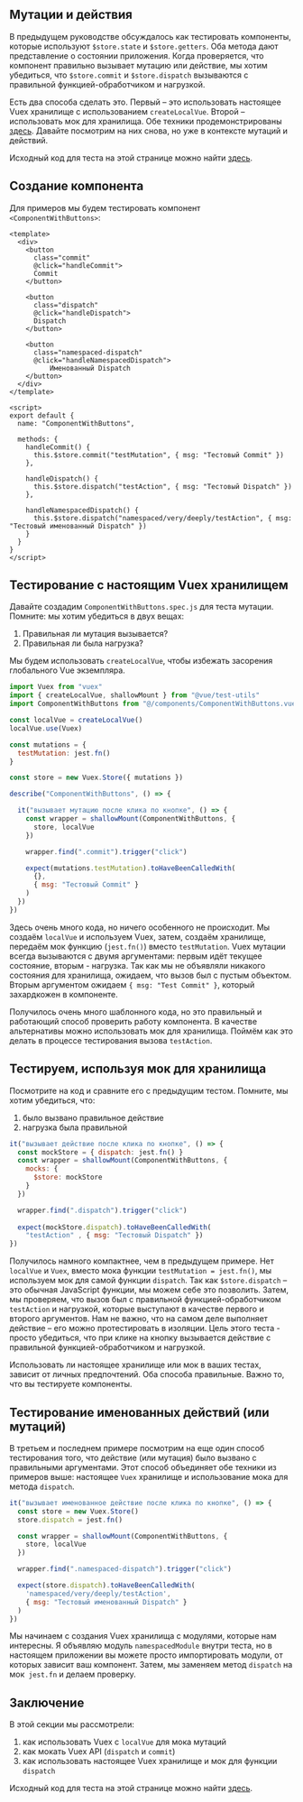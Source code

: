 ## Мутации и действия

В предыдущем руководстве обсуждалось как тестировать компоненты, которые используют `$store.state` и `$store.getters`. Оба метода дают представление о состоянии приложения. Когда проверяется, что компонент правильно вызывает мутацию или действие, мы хотим убедиться, что `$store.commit` и `$store.dispatch` вызываются с правильной функцией-обработчиком и нагрузкой.


Есть два способа сделать это. Первый – это использовать настоящее Vuex хранилище с использованием `createLocalVue`. Второй – использовать мок для хранилища. Обе техники продемонстрированы [здесь](https://lmiller1990.github.io/vue-testing-handbook/ru/vuex-in-components.html). Давайте посмотрим на них снова, но уже в контексте мутаций и действий.

Исходный код для теста на этой странице можно найти [здесь](https://github.com/lmiller1990/vue-testing-handbook/tree/master/demo-app/tests/unit/ComponentWithButtons.spec.js).

## Создание компонента

Для примеров мы будем тестировать компонент `<ComponentWithButtons>`:

```vue
<template>
  <div>
    <button 
      class="commit" 
      @click="handleCommit">
      Commit
    </button>

    <button 
      class="dispatch" 
      @click="handleDispatch">
      Dispatch
    </button>

    <button 
      class="namespaced-dispatch" 
      @click="handleNamespacedDispatch">
          Именованный Dispatch
    </button>
  </div>
</template>

<script>
export default {
  name: "ComponentWithButtons",

  methods: {
    handleCommit() {
      this.$store.commit("testMutation", { msg: "Тестовый Commit" })
    },

    handleDispatch() {
      this.$store.dispatch("testAction", { msg: "Тестовый Dispatch" })
    },

    handleNamespacedDispatch() {
      this.$store.dispatch("namespaced/very/deeply/testAction", { msg: "Тестовый именованный Dispatch" })
    }
  }
}
</script>
```

## Тестирование с настоящим Vuex хранилищем

Давайте создадим `ComponentWithButtons.spec.js` для теста мутации. Помните: мы хотим убедиться в двух вещах: 

1. Правильная ли мутация вызывается?
2. Правильная ли была нагрузка?

Мы будем использовать `createLocalVue`, чтобы избежать засорения глобального Vue экземпляра.

```js
import Vuex from "vuex"
import { createLocalVue, shallowMount } from "@vue/test-utils"
import ComponentWithButtons from "@/components/ComponentWithButtons.vue"

const localVue = createLocalVue()
localVue.use(Vuex)

const mutations = {
  testMutation: jest.fn()
}

const store = new Vuex.Store({ mutations })

describe("ComponentWithButtons", () => {

  it("вызывает мутацию после клика по кнопке", () => {
    const wrapper = shallowMount(ComponentWithButtons, {
      store, localVue
    })

    wrapper.find(".commit").trigger("click")

    expect(mutations.testMutation).toHaveBeenCalledWith(
      {},
      { msg: "Тестовый Commit" }
    )
  })
})
```

Здесь очень много кода, но ничего особенного не происходит. Мы создаём `localVue` и используем Vuex, затем, создаём хранилище, передаём мок функцию (`jest.fn()`) вместо `testMutation`. Vuex мутации всегда вызываются с двумя аргументами: первым идёт текущее состояние, вторым - нагрузка. Так как мы не объявляли никакого состояния для хранилища, ожидаем, что вызов был с пустым объектом. Вторым аргументом ожидаем `{ msg: "Test Commit" }`, который захардкожен в компоненте.

Получилось очень много шаблонного кода, но это правильный и работающий способ проверить работу компонента. В качестве альтернативы можно использовать мок для хранилища. Поймём как это делать в процессе тестирования вызова `testAction`.

## Тестируем, используя мок для хранилища

Посмотрите на код и сравните его с предыдущим тестом. Помните, мы хотим убедиться, что:

1. было вызвано правильное действие
2. нагрузка была правильной

```js
it("вызывает действие после клика по кнопке", () => {
  const mockStore = { dispatch: jest.fn() }
  const wrapper = shallowMount(ComponentWithButtons, {
    mocks: {
      $store: mockStore 
    }
  })

  wrapper.find(".dispatch").trigger("click")
  
  expect(mockStore.dispatch).toHaveBeenCalledWith(
    "testAction" , { msg: "Тестовый Dispatch" })
})
```

Получилось намного компактнее, чем в предыдущем примере. Нет `localVue` и `Vuex`, вместо мока функции `testMutation = jest.fn()`, мы используем мок для самой функции `dispatch`. Так как `$store.dispatch` – это обычная JavaScript функции, мы можем себе это позволить. Затем, мы проверяем, что вызов был с правильной функцией-обработчиком `testAction` и нагрузкой, которые выступают в качестве первого и второго аргументов. Нам не важно, что на самом деле выполняет действие – его можно протестировать в изоляции. Цель этого теста - просто убедиться, что при клике на кнопку вызывается действие с правильной функцией-обработчиком и нагрузкой.

Использовать ли настоящее хранилище или мок в ваших тестах, зависит от личных предпочтений. Оба способа правильные. Важно то, что вы тестируете компоненты.

## Тестирование именованных действий (или мутаций)

В третьем и последнем примере посмотрим на еще один способ тестирования того, что действие (или мутация) было вызвано с правильными аргументами. Этот способ объединяет обе техники из примеров выше: настоящее `Vuex` хранилище и использование мока для метода `dispatch`.

```js
it("вызывает именованное действие после клика по кнопке", () => {
  const store = new Vuex.Store()
  store.dispatch = jest.fn()

  const wrapper = shallowMount(ComponentWithButtons, {
    store, localVue
  })

  wrapper.find(".namespaced-dispatch").trigger("click")

  expect(store.dispatch).toHaveBeenCalledWith(
    'namespaced/very/deeply/testAction',
    { msg: "Тестовый именованный Dispatch" }
  )
})
```

Мы начинаем с создания Vuex хранилища с модулями, которые нам интересны. Я объявляю модуль `namespacedModule` внутри теста, но в настоящем приложении вы можете просто импортировать модули, от которых зависит ваш компонент. Затем, мы заменяем метод `dispatch` на мок` jest.fn` и делаем проверку.
 

## Заключение


В этой секции мы рассмотрели:

1. как использовать Vuex с `localVue` для мока мутаций
2. как мокать Vuex API (`dispatch` и `commit`)
3. как использовать настоящее Vuex хранилище и мок для функции `dispatch`

Исходный код для теста на этой странице можно найти [здесь](https://github.com/lmiller1990/vue-testing-handbook/tree/master/demo-app/tests/unit/ComponentWithButtons.spec.js).
